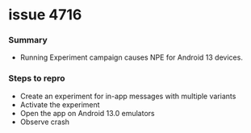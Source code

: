 # issue 4716
### Summary
- Running Experiment campaign causes NPE for Android 13 devices.
### Steps to repro
- Create an experiment for in-app messages with multiple variants
- Activate the experiment
- Open the app on Android 13.0 emulators
- Observe crash
